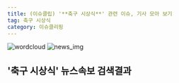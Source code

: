 ```yaml
---
title: (이슈클립) '**축구 시상식**' 관련 이슈, 기사 모아 보기
tag: 축구 시상식
category: 이슈클리핑
---
```

![wordcloud](https://s3.ap-northeast-2.amazonaws.com/lyrics101-wordcloud/2018-09-02-1535824003.png)
![news_img](https://user-images.githubusercontent.com/42597476/44507050-1206f400-a6e4-11e8-8d98-7ffbfebb353f.png)
## **'**축구 시상식**'** 뉴스속보 검색결과

